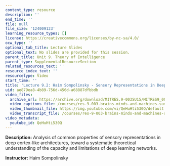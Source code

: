 ```yaml
---
content_type: resource
description: ''
end_time: ''
file: null
file_size: '124009123'
learning_resource_types: []
license: https://creativecommons.org/licenses/by-nc-sa/4.0/
ocw_type: ''
optional_tab_title: Lecture Slides
optional_text: No slides are provided for this session.
parent_title: Unit 9. Theory of Intelligence
parent_type: SupplementalResourceSection
related_resources_text: ''
resource_index_text: ''
resourcetype: Video
start_time: ''
title: 'Lecture 9.2: Haim Sompolinsky - Sensory Representations in Deep Networks'
uid: ae879ea8-4b89-756d-456d-a68887dfbbdb
video_files:
  archive_url: https://archive.org/download/MITRES.9-003SU15/MITRES9_003SU15_Lecture_9-2_300k.mp4
  video_captions_file: /courses/res-9-003-brains-minds-and-machines-summer-course-summer-2015/7235b11771a25de7a17b8475141f9e08_QeHuHti530Q.vtt
  video_thumbnail_file: https://img.youtube.com/vi/QeHuHti530Q/default.jpg
  video_transcript_file: /courses/res-9-003-brains-minds-and-machines-summer-course-summer-2015/a219c9ebc30b49a130785d946fac2b5b_QeHuHti530Q.pdf
video_metadata:
  youtube_id: QeHuHti530Q
---
```


**Description:** Analysis of common properties of sensory representations in deep cortex-like architectures, toward a systematic theoretical understanding of the capacity and limitations of deep learning networks.

**Instructor:** Haim Sompolinsky

